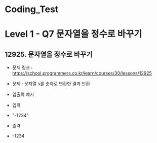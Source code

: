 # Coding_Test

# Level 1 - Q7 문자열을 정수로 바꾸기

## 12925. 문자열을 정수로 바꾸기
- 문제 링크 : https://school.programmers.co.kr/learn/courses/30/lessons/12925
- 문제 : 문자열 s를 숫자로 변환한 결과 반환

- 입출력 예시
- 입력
- "-1234"
- 출력
- -1234

